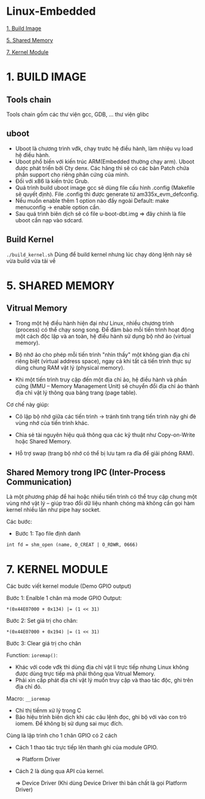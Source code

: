 # Linux-Embedded
[1. Build Image](#1-BUILD-IMAGE)

[5. Shared Memory](#5.-SHARED-MEMORY)

[7. Kernel Module](#7-KERNEL-MODULE)

# 1. BUILD IMAGE
## Tools chain
  Tools chain gồm các thư viện gcc, GDB, ... thư viện glibc

## uboot
  - Uboot là chương trình vđk, chạy trước hệ điều hành, làm nhiệu vụ load hệ điều hành.
  - Uboot phổ biến với kiến trúc ARM(Embedded thường chạy arm). Uboot được phát triển bởi Cty denx. Các hãng thì sẽ có các bản Patch chứa phần support cho riêng phân cứng của mình.
  - Đối với x86 là kiến trức Grub.
  - Quá trình build uboot image gcc sẽ dùng file cấu hình .config (Makefile sẽ quyết định). File .config thì được generate từ am335x_evm_defconfig.
  - Nếu muốn enable thêm 1 option nào đấy ngoài Default: make menuconfig -> enable option cần.
  - Sau quá trình biên dịch sẽ có file u-boot-dbt.img => đây chính là file uboot cần nạp vào sdcard.

## Build Kernel
```./build_kernel.sh```
Dùng để build kernel nhưng lúc chạy dòng lệnh này sẽ vừa build vừa tải về

# 5. SHARED MEMORY
## Vitrual Memory
- Trong một hệ điều hành hiện đại như Linux, nhiều chương trình (process) có thể chạy song song. Để đảm bảo mỗi tiến trình hoạt động một cách độc lập và an toàn, hệ điều hành sử dụng bộ nhớ ảo (virtual memory).

- Bộ nhớ ảo cho phép mỗi tiến trình "nhìn thấy" một không gian địa chỉ riêng biệt (virtual address space), ngay cả khi tất cả tiến trình thực sự dùng chung RAM vật lý (physical memory).

- Khi một tiến trình truy cập đến một địa chỉ ảo, hệ điều hành và phần cứng (MMU – Memory Management Unit) sẽ chuyển đổi địa chỉ ảo thành địa chỉ vật lý thông qua bảng trang (page table).

Cơ chế này giúp:

- Cô lập bộ nhớ giữa các tiến trình → tránh tình trạng tiến trình này ghi đè vùng nhớ của tiến trình khác.

- Chia sẻ tài nguyên hiệu quả thông qua các kỹ thuật như Copy-on-Write hoặc Shared Memory.

- Hỗ trợ swap (trang bộ nhớ có thể bị lưu tạm ra đĩa để giải phóng RAM).

## Shared Memory trong IPC (Inter-Process Communication)
Là một phương pháp để hai hoặc nhiều tiến trình có thể truy cập chung một vùng nhớ vật lý – giúp trao đổi dữ liệu nhanh chóng mà không cần gọi hàm kernel nhiều lần như pipe hay socket.

Các bước:
- Bước 1: Tạo file định danh

```int fd = shm_open (name, O_CREAT | O_RDWR, 0666)```



# 7. KERNEL MODULE
Các bước viết kernel module (Demo GPIO output)

Bước 1: Enalble 1 chân mà mode GPIO Output: 

`*(0x44E07000 + 0x134) |= (1 << 31)`

Bước 2: Set giá trị cho chân: 

`*(0x44E07000 + 0x194) |= (1 << 31)`

Bước 3: Clear giá trị cho chân 

Function: `ioremap()`:
- Khác với code vđk thì dùng địa chỉ vật lí trực tiếp nhưng Linux không được dùng trực tiếp mà phải thông qua Vitrual Memory.
- Phải xin cấp phát địa chỉ vật lý muốn truy cập và thao tác độc, ghi trên địa chỉ đó.

Macro: `__ioremap`
- Chỉ thị tiềnm xử lý trong C
- Báo hiệu trình biên dịch khi các câu lệnh đọc, ghi bộ với vào con trỏ iomem. Để không bị sử dụng sai mục đích.

Cùng là lập trình cho 1 chân GPIO có 2 cách
- Cách 1 thao tác trực tiếp lên thanh ghi của module GPIO.

    => Platform Driver
- Cách 2 là dùng qua API của kernel.

    => Device Driver (Khi dùng Device Driver thì bản chất là gọi Platform Driver)
